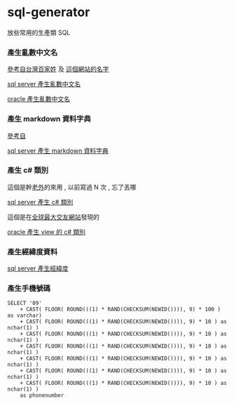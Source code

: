 # sql-generator
放些常用的生產類 SQL

### 產生亂數中文名
[參考自台灣百家姓](https://taiwan.chtsai.org/2006/01/10/taiwan_baijiaxing/) 及 [這個網站的名字](http://www.name104.com/name-hot2.php#.YeeFpugzaUk)

[sql server 產生亂數中文名](/sql%20server%20產生亂數中文名.sql)

[oracle 產生亂數中文名](/oracle%20產生亂數中文名.sql)

### 產生 markdown 資料字典
[參考自](https://dataedo.com/blog/useful-sql-server-data-dictionary-queries-every-dba-should-have)

[sql server 產生 markdown 資料字典](sql%20server%20產生%20markdown%20資料字典.sql)

### 產生 c# 類別
這個是幹[老外](https://www.thecodehubs.com/how-to-generate-c-class-from-sql-database-table/?utm_source=rss&utm_medium=rss&utm_campaign=how-to-generate-c-class-from-sql-database-table)的來用 , 以前寫過 N 次 , 忘了丟哪

[sql server 產生 c# 類別](/sql%20server%20產生%20c%23%20類別.sql)

這個是在[全球最大交友網站](https://stackoverflow.com/questions/34336722/with-odp-net-create-c-sharp-class-struct-from-column-info-of-an-oracle-dbs-tab)發現的

[oracle 產生 view 的 c# 類別](/oracle%20產生%20view%20的%20c%23%20類別.sql)


### 產生經緯度資料
[sql server 產生經緯度](/sql%20server%20產生經緯度.sql)

### 產生手機號碼
```
SELECT '09' 
	+ CAST( FLOOR( ROUND(((1) * RAND(CHECKSUM(NEWID()))), 9) * 100 ) as varchar)
	+ CAST( FLOOR( ROUND(((1) * RAND(CHECKSUM(NEWID()))), 9) * 10 ) as nchar(1) )
	+ CAST( FLOOR( ROUND(((1) * RAND(CHECKSUM(NEWID()))), 9) * 10 ) as nchar(1) )
	+ CAST( FLOOR( ROUND(((1) * RAND(CHECKSUM(NEWID()))), 9) * 10 ) as nchar(1) )
	+ CAST( FLOOR( ROUND(((1) * RAND(CHECKSUM(NEWID()))), 9) * 10 ) as nchar(1) )
	+ CAST( FLOOR( ROUND(((1) * RAND(CHECKSUM(NEWID()))), 9) * 10 ) as nchar(1) )
	+ CAST( FLOOR( ROUND(((1) * RAND(CHECKSUM(NEWID()))), 9) * 10 ) as nchar(1) )
	as phonenumber
```
